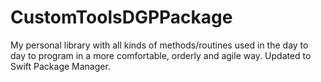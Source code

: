 # CustomToolsDGPPackage

My personal library with all kinds of methods/routines used in the day to day to program in a more comfortable, orderly and agile way.
Updated to Swift Package Manager.
